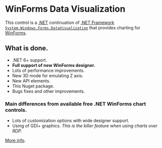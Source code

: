 # WinForms Data Visualization

This control is a [.NET](https://dotnet.microsoft.com/) continuation of [.NET Framework](https://dotnet.microsoft.com/en-us/download/dotnet-framework) [`System.Windows.Forms.DataVisualization`](https://github.com/dotnet/winforms-datavisualization) that provides charting for [WinForms](https://github.com/dotnet/winforms).

## What is done.
- .NET 6+ support.  
- **Full support of new WinForms designer.**  
- Lots of performance improvements.
- New 3D mode for emulating Z axis.
- New API elements.
- This Nuget package.  
- Bugs fixes and other improvements.

### Main differences from available free .NET WinForms chart controls.

- Lots of customization options with wide designer support.
- Using of GDI+ graphics. *This is the killer feature when using charts over RDP.*

[More info](https://github.com/kirsan31/winforms-datavisualization).
